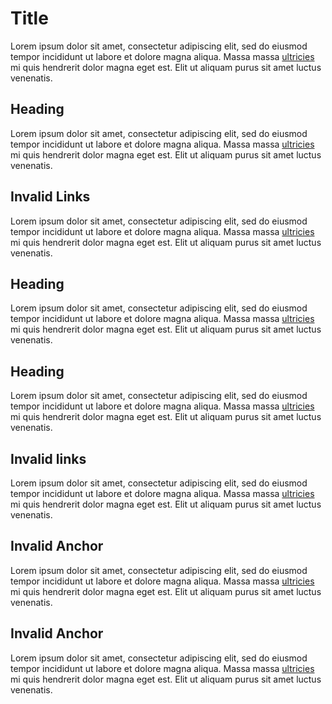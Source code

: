 # Title

Lorem ipsum dolor sit amet, consectetur adipiscing elit, sed do eiusmod tempor incididunt ut labore et dolore magna aliqua. Massa
massa [ultricies](https://deno.land/x/grammy@v0.00.0) mi quis hendrerit dolor magna eget est. Elit ut aliquam purus sit amet
luctus venenatis.

## Heading

Lorem ipsum dolor sit amet, consectetur adipiscing elit, sed do eiusmod tempor incididunt ut labore et dolore magna aliqua. Massa
massa [ultricies](https://deno.land/x/grammy@v1.17.2#invalid-anchor) mi quis hendrerit dolor magna eget est. Elit ut aliquam purus
sit amet luctus venenatis.

## Invalid Links

Lorem ipsum dolor sit amet, consectetur adipiscing elit, sed do eiusmod tempor incididunt ut labore et dolore magna aliqua. Massa
massa [ultricies](https://grammy.dev/resources/faqs) mi quis hendrerit dolor magna eget est. Elit ut aliquam purus sit amet luctus
venenatis.

## Heading

Lorem ipsum dolor sit amet, consectetur adipiscing elit, sed do eiusmod tempor incididunt ut labore et dolore magna aliqua. Massa
massa [ultricies](https://grammy.dev/es/resources/faq#¿por-qué-recibo-este-error?) mi quis hendrerit dolor magna eget est. Elit ut
aliquam purus sit amet luctus venenatis.

## Heading

Lorem ipsum dolor sit amet, consectetur adipiscing elit, sed do eiusmod tempor incididunt ut labore et dolore magna aliqua. Massa
massa [ultricies](https://grammy.dev/zh/resources/faq#在哪里可以找到有关方法的文档？) mi quis hendrerit dolor magna eget est. Elit
ut aliquam purus sit amet luctus venenatis.

## Invalid links

Lorem ipsum dolor sit amet, consectetur adipiscing elit, sed do eiusmod tempor incididunt ut labore et dolore magna aliqua. Massa
massa [ultricies](https://github.com/grammyjs/storages/tree/nobranch/packages#grammy-storages) mi quis hendrerit dolor magna eget
est. Elit ut aliquam purus sit amet luctus venenatis.

## Invalid Anchor

Lorem ipsum dolor sit amet, consectetur adipiscing elit, sed do eiusmod tempor incididunt ut labore et dolore magna aliqua. Massa
massa [ultricies](https://github.com/grammyjs/storages/tree/main/packages#invalid) mi quis hendrerit dolor magna eget est. Elit ut
aliquam purus sit amet luctus venenatis.

## Invalid Anchor

Lorem ipsum dolor sit amet, consectetur adipiscing elit, sed do eiusmod tempor incididunt ut labore et dolore magna aliqua. Massa
massa [ultricies](https://github.com/grammyjs/storages#invalid) mi quis hendrerit dolor magna eget est. Elit ut aliquam purus sit
amet luctus venenatis.
